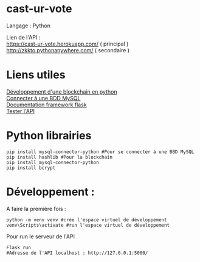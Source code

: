 # cast-ur-vote

Langage : Python

Lien de l'API : </br>
https://cast-ur-vote.herokuapp.com/ ( principal )</br>
http://zkkto.pythonanywhere.com/ ( secondaire )

# Liens utiles
[Développement d'une blockchain en python](https://medium.com/coinmonks/python-tutorial-build-a-blockchain-713c706f6531) </br>
[Connecter à une BDD MySQL](https://pynative.com/python-mysql-database-connection/#h-how-to-connect-mysql-database-in-python)</br>
[Documentation framework flask](https://flask.palletsprojects.com/en/2.0.x/)</br>
[Tester l'API](https://www.postman.com/)

# Python librairies
``` pip
pip install mysql-connector-python #Pour se connecter à une BBD MySQL
pip install hashlib #Pour la blockchain
pip install mysql-connector-python
pip install bcrypt
```

# Développement :
A faire la première fois :
```
python -m venv venv #crée l'espace virtuel de développement
venv\Scripts\activate #run l'espace virtuel de développement
```

Pour run le serveur de l'API
```
Flask run
#Adresse de l'API localhost : http://127.0.0.1:5000/
```
